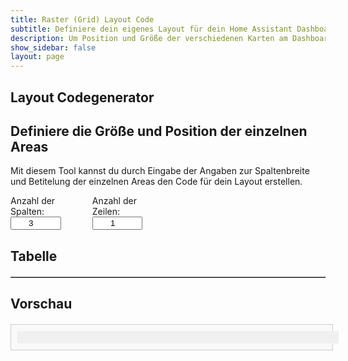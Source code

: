 ```yaml
---
title: Raster (Grid) Layout Code
subtitle: Definiere dein eigenes Layout für dein Home Assistant Dashboard
description: Um Position und Größe der verschiedenen Karten am Dashboard zu konfigurieren, ist grid-layout eine super Möglichkeit
show_sidebar: false
layout: page
---
```


<div class="shb-main-container">
    <div id="shb-custom-alert" style="display: none;">
        <div id="shb-custom-alert-content">
            <h4 id="shb-custom-alert-title"></h4>
            <p id="shb-custom-alert-message"></p>
            <button id="shb-close-alert">OK</button>
        </div>
    </div>
    <section class="content-section">
        <h1 class="shb-main-title">Layout Codegenerator</h1>
        <h2 class="shb-section-title-center">Definiere die Größe und Position der einzelnen Areas</h2>
        <p class="shb-main-description">
            Mit diesem Tool kannst du durch Eingabe der Angaben zur Spaltenbreite und Betitelung der einzelnen Areas den Code für dein Layout erstellen. 
        </p>
        <div class="shb-form-group" style="display: flex;justify-content: flex-start;gap: 30px;flex-direction: row;align-items: center;">
            <div style="display: flex; align-items: flex-start; flex-direction: column; width: 20%;">
                <label for="columns">Anzahl der Spalten:</label>
                <input type="number" id="columns" value="3" min="1" max="12" onchange="updateTable()">
            </div>
            <div style="display: flex; flex-direction: column; align-items: flex-start; width: 20%">
                <label for="rows">Anzahl der Zeilen:</label>
                <input type="number" id="rows" value="1" min="1" max="12" onchange="updateTable()">
            </div>
        </div>
        <h2>Tabelle</h2>
        <div class="shb-styled-table-container" style="width: 100%;">
            <table id="layoutTable" border="1" class="shb-styled-table" style="text-align: center">
                <thead></thead>
                <tbody></tbody>
            </table>
        </div>
        <h2>Vorschau</h2>
        <div id="gridPreviewContainer" class="shb-preview-container">
            <div id="gridPreview" class="shb-grid-preview"></div>
        </div>
    </section>
</div>
<style>
    table {
        width: 100%;
        border-collapse: collapse;
        margin-top: 20px;
    }
    th, td {
        padding: 10px;
        text-align: center;
        border: 1px solid #ccc;
    }
    input {
        width: 80%;
        text-align: center;
    }
    .shb-preview-container {
        width: 100%;
        max-width: 98%;
        margin: 20px auto;
        padding: 10px;
        border: 1px solid #ccc;
        background: #f9f9f9;
    }
    .shb-grid-preview {
        display: grid;
        gap: 1px;
        width: 100%;
        background: #f0f0f0;
        padding: 10px;
    }
    .shb-grid-item {
        background: #ddd;
        padding: 20px;
        text-align: center;
        border: 1px solid #aaa;
    }
</style>

<script>
    function updateTable(isColumnChange) {
        let columns = parseInt(document.getElementById("columns").value);
        let rows = parseInt(document.getElementById("rows").value);
        let tableHead = document.querySelector("#layoutTable thead");
        let tableBody = document.querySelector("#layoutTable tbody");
        
        let storedWidths = Array.from(tableHead.querySelectorAll("input"), input => parseInt(input.value) || Math.floor(100 / columns));
        let storedAreas = Array.from(tableBody.querySelectorAll("input"), input => input.value);
        
        tableHead.innerHTML = "";
        tableBody.innerHTML = "";
        
        let headerRow = document.createElement("tr");
        for (let i = 0; i < columns; i++) {
            let th = document.createElement("th");
            let input = document.createElement("input");
            input.type = "number";
            input.min = "1";
            input.max = "100";
            input.value = storedWidths[i] || Math.floor(100 / columns);
            input.setAttribute("data-index", i);
            input.oninput = function () { adjustLastColumn(); updatePreview(); };
            th.appendChild(input);
            headerRow.appendChild(th);
        }
        tableHead.appendChild(headerRow);
        
        if (isColumnChange) {
            adjustLastColumn();
        }
        
        for (let r = 0; r < rows; r++) {
            let tr = document.createElement("tr");
            for (let c = 0; c < columns; c++) {
                let td = document.createElement("td");
                let input = document.createElement("input");
                input.type = "text";
                input.placeholder = `Area ${r+1}-${c+1}`;
                input.value = storedAreas[r * columns + c] || "";
                input.oninput = function () { updatePreview(); };
                td.appendChild(input);
                tr.appendChild(td);
            }
            tableBody.appendChild(tr);
        }
        
        updatePreview();
    }
    
    function adjustLastColumn() {
        let inputs = document.querySelectorAll("#layoutTable thead input");
        let totalWidth = 0;
        
        inputs.forEach((input, index) => {
            if (index < inputs.length - 1) {
                totalWidth += parseInt(input.value);
            }
        });
        
        let lastInput = inputs[inputs.length - 1];
        if (lastInput) {
            lastInput.value = Math.max(100 - totalWidth, 0);
        }
        
        updatePreview();
    }
    
    function updatePreview() {
        let gridPreview = document.getElementById("gridPreview");
        let inputs = document.querySelectorAll("#layoutTable thead input");
        let areaInputs = document.querySelectorAll("#layoutTable tbody input");
        let columns = parseInt(document.getElementById("columns").value);
        let rows = parseInt(document.getElementById("rows").value);
        
        let templateColumns = Array.from(inputs).map(input => input.value + "%").join(" ");
        gridPreview.style.gridTemplateColumns = templateColumns;
        gridPreview.style.gridTemplateRows = `repeat(${rows}, auto)`;
        gridPreview.innerHTML = "";
        
        areaInputs.forEach((input, index) => {
            let div = document.createElement("div");
            div.className = "shb-grid-item";
            div.textContent = input.value || input.placeholder;
            gridPreview.appendChild(div);
        });
    }
    
    updateTable(false);
</script>


